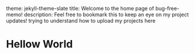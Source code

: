 theme: jekyll-theme-slate
title: Welcome to the home page of bug-free-memo!
description: Feel free to bookmark this to keep an eye on my project updates!
trying to understand how to upload my projects here
<h1>Hellow World</h1>
